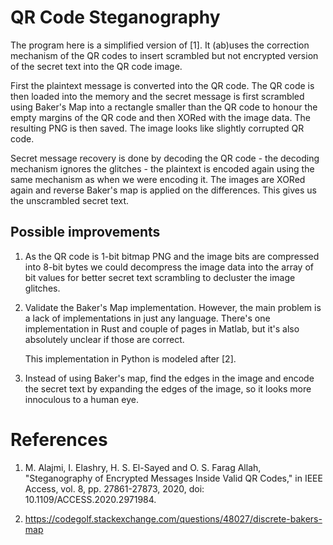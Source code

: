 # QR Code Steganography

The program here is a simplified version of [1].  It (ab)uses the
correction mechanism of the QR codes to insert scrambled but not
encrypted version of the secret text into the QR code image.

First the plaintext message is converted into the QR code.  The QR
code is then loaded into the memory and the secret message is first
scrambled using Baker's Map into a rectangle smaller than the QR code
to honour the empty margins of the QR code and then XORed with the
image data.  The resulting PNG is then saved.  The image looks like
slightly corrupted QR code.

Secret message recovery is done by decoding the QR code - the decoding
mechanism ignores the glitches - the plaintext is encoded again using
the same mechanism as when we were encoding it.  The images are XORed
again and reverse Baker's map is applied on the differences.  This
gives us the unscrambled secret text.

## Possible improvements

1. As the QR code is 1-bit bitmap PNG and the image bits are
   compressed into 8-bit bytes we could decompress the image data into
   the array of bit values for better secret text scrambling to
   decluster the image glitches.

2. Validate the Baker's Map implementation.  However, the main problem
   is a lack of implementations in just any language.  There's one
   implementation in Rust and couple of pages in Matlab, but it's also
   absolutely unclear if those are correct.

   This implementation in Python is modeled after [2].

3. Instead of using Baker's map, find the edges in the image and
   encode the secret text by expanding the edges of the image, so it
   looks more innoculous to a human eye.

# References

1. M. Alajmi, I. Elashry, H. S. El-Sayed and O. S. Farag Allah,
   "Steganography of Encrypted Messages Inside Valid QR Codes," in IEEE
   Access, vol. 8, pp. 27861-27873, 2020, doi: 10.1109/ACCESS.2020.2971984.

2. https://codegolf.stackexchange.com/questions/48027/discrete-bakers-map
